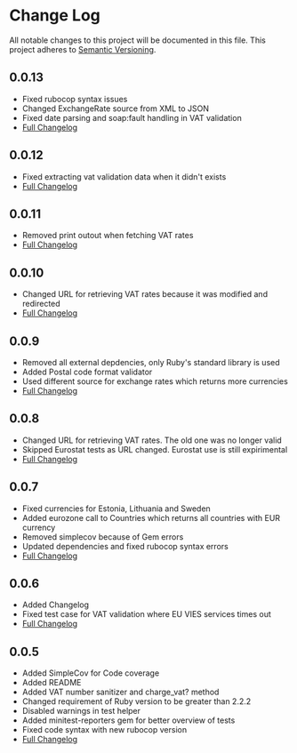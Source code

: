 # Change Log
All notable changes to this project will be documented in this file.
This project adheres to [Semantic Versioning](http://semver.org/).

## 0.0.13
  - Fixed rubocop syntax issues
  - Changed ExchangeRate source from XML to JSON
  - Fixed date parsing and soap:fault handling in VAT validation
  - [Full Changelog](https://github.com/VvanGemert/europe/compare/v0.0.12...v0.0.13)

## 0.0.12
  - Fixed extracting vat validation data when it didn't exists
  - [Full Changelog](https://github.com/VvanGemert/europe/compare/v0.0.11...v0.0.12)

## 0.0.11
  - Removed print outout when fetching VAT rates
  - [Full Changelog](https://github.com/VvanGemert/europe/compare/v0.0.10...v0.0.11)

## 0.0.10
  - Changed URL for retrieving VAT rates because it was modified and redirected
  - [Full Changelog](https://github.com/VvanGemert/europe/compare/v0.0.9...v0.0.10)

## 0.0.9
  - Removed all external depdencies, only Ruby's standard library is used
  - Added Postal code format validator
  - Used different source for exchange rates which returns more currencies
  - [Full Changelog](https://github.com/VvanGemert/europe/compare/v0.0.8...v0.0.9)

## 0.0.8
  - Changed URL for retrieving VAT rates. The old one was no longer valid
  - Skipped Eurostat tests as URL changed. Eurostat use is still expirimental
  - [Full Changelog](https://github.com/VvanGemert/europe/compare/v0.0.7...v0.0.8)

## 0.0.7
  - Fixed currencies for Estonia, Lithuania and Sweden
  - Added eurozone call to Countries which returns all countries with EUR currency
  - Removed simplecov because of Gem errors
  - Updated dependencies and fixed rubocop syntax errors
  - [Full Changelog](https://github.com/VvanGemert/europe/compare/v0.0.6...v0.0.7)

## 0.0.6
  - Added Changelog
  - Fixed test case for VAT validation where EU VIES services times out
  - [Full Changelog](https://github.com/VvanGemert/europe/compare/v0.0.5...v0.0.6)

## 0.0.5
  - Added SimpleCov for Code coverage
  - Added README
  - Added VAT number sanitizer and charge_vat? method
  - Changed requirement of Ruby version to be greater than 2.2.2
  - Disabled warnings in test helper
  - Added minitest-reporters gem for better overview of tests
  - Fixed code syntax with new rubocop version
  - [Full Changelog](https://github.com/VvanGemert/europe/compare/v0.0.4...v0.0.5)
